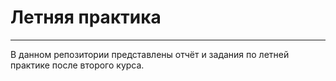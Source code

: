 # Летняя практика 
-----------------
В данном репозитории представлены отчёт и задания по летней практике после второго курса.
